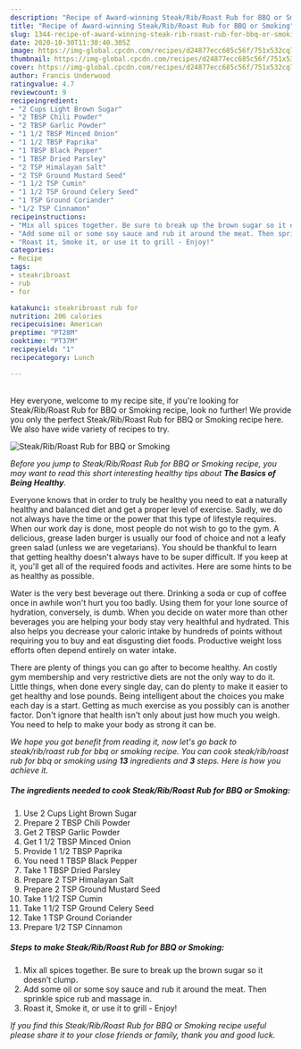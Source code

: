 ```yaml
---
description: "Recipe of Award-winning Steak/Rib/Roast Rub for BBQ or Smoking"
title: "Recipe of Award-winning Steak/Rib/Roast Rub for BBQ or Smoking"
slug: 1344-recipe-of-award-winning-steak-rib-roast-rub-for-bbq-or-smoking
date: 2020-10-30T11:30:40.305Z
image: https://img-global.cpcdn.com/recipes/d24877ecc685c56f/751x532cq70/steakribroast-rub-for-bbq-or-smoking-recipe-main-photo.jpg
thumbnail: https://img-global.cpcdn.com/recipes/d24877ecc685c56f/751x532cq70/steakribroast-rub-for-bbq-or-smoking-recipe-main-photo.jpg
cover: https://img-global.cpcdn.com/recipes/d24877ecc685c56f/751x532cq70/steakribroast-rub-for-bbq-or-smoking-recipe-main-photo.jpg
author: Francis Underwood
ratingvalue: 4.7
reviewcount: 9
recipeingredient:
- "2 Cups Light Brown Sugar"
- "2 TBSP Chili Powder"
- "2 TBSP Garlic Powder"
- "1 1/2 TBSP Minced Onion"
- "1 1/2 TBSP Paprika"
- "1 TBSP Black Pepper"
- "1 TBSP Dried Parsley"
- "2 TSP Himalayan Salt"
- "2 TSP Ground Mustard Seed"
- "1 1/2 TSP Cumin"
- "1 1/2 TSP Ground Celery Seed"
- "1 TSP Ground Coriander"
- "1/2 TSP Cinnamon"
recipeinstructions:
- "Mix all spices together. Be sure to break up the brown sugar so it doesn’t clump."
- "Add some oil or some soy sauce and rub it around the meat. Then sprinkle spice rub and massage in."
- "Roast it, Smoke it, or use it to grill - Enjoy!"
categories:
- Recipe
tags:
- steakribroast
- rub
- for

katakunci: steakribroast rub for 
nutrition: 206 calories
recipecuisine: American
preptime: "PT28M"
cooktime: "PT37M"
recipeyield: "1"
recipecategory: Lunch

---
```

<br>
Hey everyone, welcome to my recipe site, if you're looking for Steak/Rib/Roast Rub for BBQ or Smoking recipe, look no further! We provide you only the perfect Steak/Rib/Roast Rub for BBQ or Smoking recipe here. We also have wide variety of recipes to try.
<br>


![Steak/Rib/Roast Rub for BBQ or Smoking](https://img-global.cpcdn.com/recipes/d24877ecc685c56f/751x532cq70/steakribroast-rub-for-bbq-or-smoking-recipe-main-photo.jpg)

<i>Before you jump to Steak/Rib/Roast Rub for BBQ or Smoking recipe, you may want to read this short interesting healthy tips about <strong>The Basics of Being Healthy</strong>.</i>

Everyone knows that in order to truly be healthy you need to eat a naturally healthy and balanced diet and get a proper level of exercise. Sadly, we do not always have the time or the power that this type of lifestyle requires. When our work day is done, most people do not wish to go to the gym. A delicious, grease laden burger is usually our food of choice and not a leafy green salad (unless we are vegetarians). You should be thankful to learn that getting healthy doesn't always have to be super difficult. If you keep at it, you'll get all of the required foods and activites. Here are some hints to be as healthy as possible.

Water is the very best beverage out there. Drinking a soda or cup of coffee once in awhile won't hurt you too badly. Using them for your lone source of hydration, conversely, is dumb. When you decide on water more than other beverages you are helping your body stay very healthful and hydrated. This also helps you decrease your caloric intake by hundreds of points without requiring you to buy and eat disgusting diet foods. Productive weight loss efforts often depend entirely on water intake.

There are plenty of things you can go after to become healthy. An costly gym membership and very restrictive diets are not the only way to do it. Little things, when done every single day, can do plenty to make it easier to get healthy and lose pounds. Being intelligent about the choices you make each day is a start. Getting as much exercise as you possibly can is another factor. Don't ignore that health isn't only about just how much you weigh. You need to help to make your body as strong it can be. 


<i>We hope you got benefit from reading it, now let's go back to steak/rib/roast rub for bbq or smoking recipe. You can cook steak/rib/roast rub for bbq or smoking using <strong>13</strong> ingredients and <strong>3</strong> steps. Here is how you achieve it.
</i>

##### The ingredients needed to cook Steak/Rib/Roast Rub for BBQ or Smoking:

1. Use 2 Cups Light Brown Sugar
1. Prepare 2 TBSP Chili Powder
1. Get 2 TBSP Garlic Powder
1. Get 1 1/2 TBSP Minced Onion
1. Provide 1 1/2 TBSP Paprika
1. You need 1 TBSP Black Pepper
1. Take 1 TBSP Dried Parsley
1. Prepare 2 TSP Himalayan Salt
1. Prepare 2 TSP Ground Mustard Seed
1. Take 1 1/2 TSP Cumin
1. Take 1 1/2 TSP Ground Celery Seed
1. Take 1 TSP Ground Coriander
1. Prepare 1/2 TSP Cinnamon


##### Steps to make Steak/Rib/Roast Rub for BBQ or Smoking:

1. Mix all spices together. Be sure to break up the brown sugar so it doesn’t clump.
1. Add some oil or some soy sauce and rub it around the meat. Then sprinkle spice rub and massage in.
1. Roast it, Smoke it, or use it to grill - Enjoy!


<i>If you find this Steak/Rib/Roast Rub for BBQ or Smoking recipe useful please share it to your close friends or family, thank you and good luck.</i>
